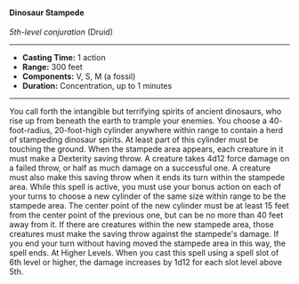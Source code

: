 #### Dinosaur Stampede
*5th-level conjuration* (Druid)
___
- **Casting Time:** 1 action
- **Range:** 300 feet
- **Components:** V, S, M (a fossil)
- **Duration:** Concentration, up to 1 minutes
---
You call forth the intangible but terrifying spirits of
ancient dinosaurs, who rise up from beneath the
earth to trample your enemies. You choose a 40-
foot-radius, 20-foot-high cylinder anywhere within
range to contain a herd of stampeding dinosaur
spirits. At least part of this cylinder must be
touching the ground.
When the stampede area appears, each creature
in it must make a Dexterity saving throw. A creature
takes 4d12 force damage on a failed throw, or half as
much damage on a successful one. A creature must
also make this saving throw when it ends its turn
within the stampede area.
While this spell is active, you must use your
bonus action on each of your turns to choose a new
cylinder of the same size within range to be the
stampede area. The center point of the new cylinder
must be at least 15 feet from the center point of the
previous one, but can be no more than 40 feet away
from it. If there are creatures within the new
stampede area, those creatures must make the
saving throw against the stampede's damage. If you
end your turn without having moved the stampede
area in this way, the spell ends.
At Higher Levels.  When you cast this spell using
a spell slot of 6th level or higher, the damage
increases by 1d12 for each slot level above 5th.
